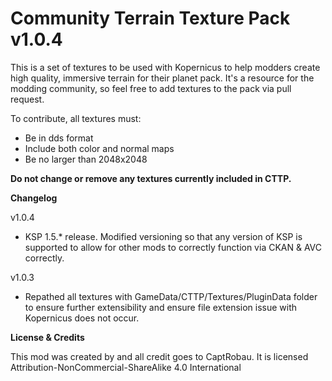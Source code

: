 # Community Terrain Texture Pack v1.0.4

This is a set of textures to be used with Kopernicus to help modders create high quality, immersive terrain for their planet pack. It's a resource for the modding community, so feel free to add textures to the pack via pull request.

To contribute, all textures must:
  * Be in dds format
  * Include both color and normal maps
  * Be no larger than 2048x2048 

**Do not change or remove any textures currently included in CTTP.**
 
**Changelog**

v1.0.4

- KSP 1.5.* release. Modified versioning so that any version of KSP is supported to allow for other mods to correctly function via CKAN & AVC correctly.

v1.0.3

- Repathed all textures with GameData/CTTP/Textures/PluginData folder to ensure further extensibility and ensure file extension issue with Kopernicus does not occur.

**License & Credits**

This mod was created by and all credit goes to CaptRobau. 
It is licensed Attribution-NonCommercial-ShareAlike 4.0 International